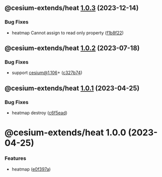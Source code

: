 ## @cesium-extends/heat [1.0.3](https://github.com/hongfaqiu/cesium-extends/compare/@cesium-extends/heat@1.0.2...@cesium-extends/heat@1.0.3) (2023-12-14)


### Bug Fixes

* heatmap Cannot assign to read only property ([f1b8f22](https://github.com/hongfaqiu/cesium-extends/commit/f1b8f22131824dfdbc6bbf7eeb96061259e1c46a))

## @cesium-extends/heat [1.0.2](https://github.com/hongfaqiu/cesium-extends/compare/@cesium-extends/heat@1.0.1...@cesium-extends/heat@1.0.2) (2023-07-18)


### Bug Fixes

* support cesium@1.106+ ([c327b74](https://github.com/hongfaqiu/cesium-extends/commit/c327b74a6f0919407fdcab7333e2771db92bb91f))

## @cesium-extends/heat [1.0.1](https://github.com/hongfaqiu/cesium-extends/compare/@cesium-extends/heat@1.0.0...@cesium-extends/heat@1.0.1) (2023-04-25)


### Bug Fixes

* heatmap destroy ([c6f5ead](https://github.com/hongfaqiu/cesium-extends/commit/c6f5ead18fbfe3df52f995ebcb6e3de1f5be601a))

# @cesium-extends/heat 1.0.0 (2023-04-25)


### Features

* heatmap ([e0f397a](https://github.com/hongfaqiu/cesium-extends/commit/e0f397a591a61d088c594646359db7c2db25110d))
